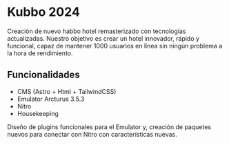 
# Kubbo 2024

Creación de nuevo habbo hotel remasterizado con tecnologías actualizadas. Nuestro objetivo es crear un hotel innovador, rápido y funcional, capaz de mantener 1000 usuarios en línea sin ningún problema a la hora de rendimiento.



## Funcionalidades

 - CMS (Astro + Html + TailwindCSS)
 - Emulator Arcturus 3.5.3
 - Nitro
 - Housekeeping


Diseño de plugins funcionales para el Emulator y, creación de paquetes nuevos para conectar con Nitro con características nuevas.
